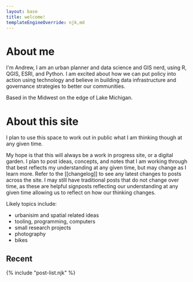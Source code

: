 ```yaml
---
layout: base
title: welcome!
templateEngineOverride: njk,md
---
```

# About me
I'm Andrew, I am an urban planner and data science and GIS nerd, using R, QGIS, ESRI, and Python. I am excited about how we can put policy into action using technology and believe in building data infrastructure and governance strategies to better our communities.

Based in the Midwest on the edge of Lake Michigan.

# About this site
I plan to use this space to work out in public what I am thinking though at any given time. 

My hope is that this will always be a work in progress site, or a digital garden. I plan to post ideas, concepts, and notes that I am working through that best reflects my understanding at any given time, but may change as I learn more. Refer to the [[changelog]] to see any latest changes to posts across the site. I may still have traditional posts that do not change over time, as these are helpful signposts reflecting our understanding at any given time allowing us to reflect on how our thinking changes. 

Likely topics include:
- urbanisim and spatial related ideas
- tooling, programming, computers
- small research projects
- photography
- bikes


## Recent

{% include "post-list.njk" %}


